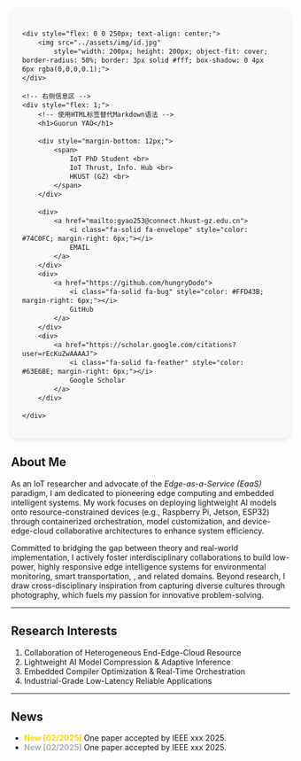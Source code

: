 <div style="display: flex; gap: 30px; align-items: flex-start; padding: 20px; background: #f8f9fa; border-radius: 12px; box-shadow: 0 2px 8px rgba(0,0,0,0.1);">

<!-- 左侧头像区 -->
    <div style="flex: 0 0 250px; text-align: center;">
        <img src="../assets/img/id.jpg"
            style="width: 200px; height: 200px; object-fit: cover; border-radius: 50%; border: 3px solid #fff; box-shadow: 0 4px 6px rgba(0,0,0,0.1);">
    </div>

    <!-- 右侧信息区 -->
    <div style="flex: 1;">
        <!-- 使用HTML标签替代Markdown语法 -->
        <h1>Guorun YAO</h1>

        <div style="margin-bottom: 12px;">
            <span>
                IoT PhD Student <br>
                IoT Thrust, Info. Hub <br>
                HKUST (GZ) <br>
            </span>
        </div>
        
        <div>
            <a href="mailto:gyao253@connect.hkust-gz.edu.cn">
                <i class="fa-solid fa-envelope" style="color: #74C0FC; margin-right: 6px;"></i>
                EMAIL
            </a>
        </div>
        <div>
            <a href="https://github.com/hungryDodo">
                <i class="fa-solid fa-bug" style="color: #FFD43B; margin-right: 6px;"></i>
                GitHub
            </a>
        </div>
        <div>
            <a href="https://scholar.google.com/citations?user=rEcKuZwAAAAJ">
                <i class="fa-solid fa-feather" style="color: #63E6BE; margin-right: 6px;"></i>
                Google Scholar
            </a>
        </div>
        
    </div>

</div>

<hr style="margin: calc(var(--global-space) * 2) 0; border: 0; height: 1px; visibility: hidden;">

## About Me

As an IoT researcher and advocate of the *Edge-as-a-Service (EaaS)* paradigm, I am dedicated to pioneering edge computing and embedded intelligent systems. My work focuses on deploying lightweight AI models onto resource-constrained devices (e.g., Raspberry Pi, Jetson, ESP32) through containerized orchestration, model customization, and device-edge-cloud collaborative architectures to enhance system efficiency.

Committed to bridging the gap between theory and real-world implementation, I actively foster interdisciplinary collaborations to build low-power, highly responsive edge intelligence systems for environmental monitoring, smart transportation, , and related domains. Beyond research, I draw cross-disciplinary inspiration from capturing diverse cultures through photography, which fuels my passion for innovative problem-solving.

---

## Research Interests

1. Collaboration of Heterogeneous End-Edge-Cloud Resource 
2. Lightweight AI Model Compression & Adaptive Inference
3. Embedded Compiler Optimization & Real-Time Orchestration
4. Industrial-Grade Low-Latency Reliable Applications

---

## News

- **<span style="color: #FFD700;">New [02/2025]</span>** One paper accepted by IEEE xxx 2025.
- **<span style="color: #B0B0B0;">New [02/2025]</span>** One paper accepted by IEEE xxx 2025.